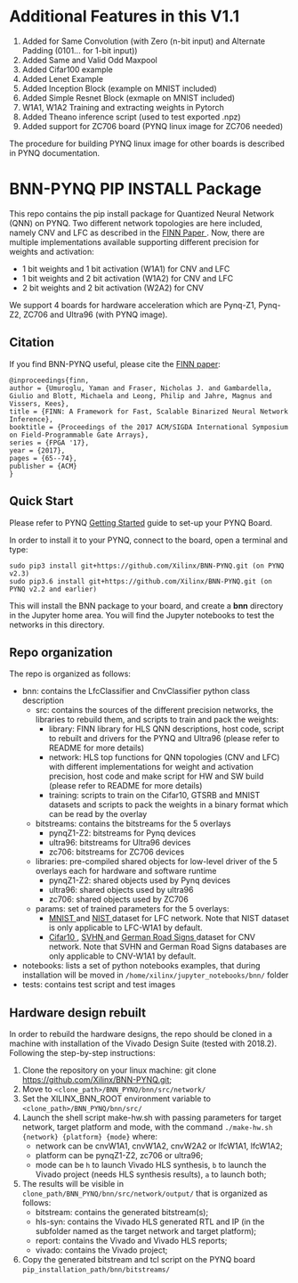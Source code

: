 # Additional Features in this V1.1

1. Added for Same Convolution (with Zero (n-bit input) and Alternate Padding (0101... for 1-bit input))
2. Added Same and Valid Odd Maxpool
3. Added Cifar100 example
4. Added Lenet Example
5. Added Inception Block (example on MNIST included)
6. Added Simple Resnet Block (exmaple on MNIST included)
7. W1A1, W1A2 Training and extracting weights in Pytorch 
8. Added Theano inference script (used to test exported .npz)
9. Added support for ZC706 board (PYNQ linux image for ZC706 needed)

The procedure for building PYNQ linux image for other boards is described in PYNQ documentation.

# BNN-PYNQ PIP INSTALL Package

This repo contains the pip install package for Quantized Neural Network (QNN) on PYNQ. 
Two different network topologies are here included, namely CNV and LFC as described in the <a href="https://arxiv.org/abs/1612.07119" target="_blank"> FINN Paper </a>. 
Now, there are multiple implementations available supporting different precision for weights and activation:

- 1 bit weights and 1 bit activation (W1A1) for CNV and LFC
- 1 bit weights and 2 bit activation (W1A2) for CNV and LFC
- 2 bit weights and 2 bit activation (W2A2) for CNV

We support 4 boards for hardware acceleration which are Pynq-Z1, Pynq-Z2, ZC706 and Ultra96 (with PYNQ image).

## Citation
If you find BNN-PYNQ useful, please cite the <a href="https://arxiv.org/abs/1612.07119" target="_blank">FINN paper</a>:

    @inproceedings{finn,
    author = {Umuroglu, Yaman and Fraser, Nicholas J. and Gambardella, Giulio and Blott, Michaela and Leong, Philip and Jahre, Magnus and Vissers, Kees},
    title = {FINN: A Framework for Fast, Scalable Binarized Neural Network Inference},
    booktitle = {Proceedings of the 2017 ACM/SIGDA International Symposium on Field-Programmable Gate Arrays},
    series = {FPGA '17},
    year = {2017},
    pages = {65--74},
    publisher = {ACM}
    }

## Quick Start

Please refer to PYNQ <a href="https://pynq.readthedocs.io/en/latest/getting_started.html" target="_blank"> Getting Started</a> guide to set-up your PYNQ Board.

In order to install it to your PYNQ, connect to the board, open a terminal and type:

```
sudo pip3 install git+https://github.com/Xilinx/BNN-PYNQ.git (on PYNQ v2.3)
sudo pip3.6 install git+https://github.com/Xilinx/BNN-PYNQ.git (on PYNQ v2.2 and earlier)
```

This will install the BNN package to your board, and create a **bnn** directory in the Jupyter home area. You will find the Jupyter notebooks to test the networks in this directory.

## Repo organization 

The repo is organized as follows:

-	bnn: contains the LfcClassifier and CnvClassifier python class description
	-	src: contains the sources of the different precision networks, the libraries to rebuild them, and scripts to train and pack the weights:
		- library: FINN library for HLS QNN descriptions, host code, script to rebuilt and drivers for the PYNQ and Ultra96 (please refer to README for more details)
		- network: HLS top functions for QNN topologies (CNV and LFC) with different implementations for weight and activation precision, host code and make script for HW and SW build (please refer to README for more details)
		- training: scripts to train on the Cifar10, GTSRB and MNIST datasets and scripts to pack the weights in a binary format which can be read by the overlay
	-	bitstreams: contains the bitstreams for the 5 overlays
		- pynqZ1-Z2: bitstreams for Pynq devices
		- ultra96: bitstreams for Ultra96 devices
		- zc706: bitstreams for ZC706 devices
	-	libraries: pre-compiled shared objects for low-level driver of the 5 overlays each for hardware and software runtime
		- pynqZ1-Z2: shared objects used by Pynq devices
		- ultra96: shared objects used by ultra96
		- zc706: shared objects used by ZC706
	-	params: set of trained parameters for the 5 overlays:
		- <a href="http://yann.lecun.com/exdb/mnist/" target="_blank"> MNIST </a> and <a href="https://www.nist.gov/srd/nist-special-database-19" target="_blank"> NIST </a> dataset for LFC network. Note that NIST dataset is only applicable to LFC-W1A1 by default.
		- <a href="https://www.cs.toronto.edu/~kriz/cifar.html" target="_blank"> Cifar10 </a>, <a href="http://ufldl.stanford.edu/housenumbers/" target="_blank"> SVHN </a> and <a href="http://benchmark.ini.rub.de/?section=gtsdb&subsection=dataset" target="_blank"> German Road Signs </a> dataset for CNV network. Note that SVHN and German Road Signs databases are only applicable to CNV-W1A1 by default.
-	notebooks: lists a set of python notebooks examples, that during installation will be moved in `/home/xilinx/jupyter_notebooks/bnn/` folder
-	tests: contains test script and test images

## Hardware design rebuilt

In order to rebuild the hardware designs, the repo should be cloned in a machine with installation of the Vivado Design Suite (tested with 2018.2). 
Following the step-by-step instructions:

1.	Clone the repository on your linux machine: git clone https://github.com/Xilinx/BNN-PYNQ.git;
2.	Move to `<clone_path>/BNN_PYNQ/bnn/src/network/`
3.	Set the XILINX_BNN_ROOT environment variable to `<clone_path>/BNN_PYNQ/bnn/src/`
4.	Launch the shell script make-hw.sh with passing parameters for target network, target platform and mode, with the command `./make-hw.sh {network} {platform} {mode}` where:
	- network can be cnvW1A1, cnvW1A2, cnvW2A2 or lfcW1A1, lfcW1A2;
	- platform can be pynqZ1-Z2, zc706 or ultra96;
	- mode can be `h` to launch Vivado HLS synthesis, `b` to launch the Vivado project (needs HLS synthesis results), `a` to launch both;
5.	The results will be visible in `clone_path/BNN_PYNQ/bnn/src/network/output/` that is organized as follows:
	- bitstream: contains the generated bitstream(s);
	- hls-syn: contains the Vivado HLS generated RTL and IP (in the subfolder named as the target network and target platform);
	- report: contains the Vivado and Vivado HLS reports;
	- vivado: contains the Vivado project;
6.	Copy the generated bitstream and tcl script on the PYNQ board `pip_installation_path/bnn/bitstreams/`

